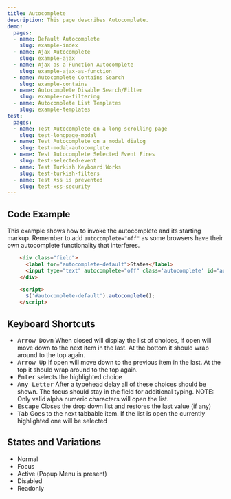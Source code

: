 ```yaml
---
title: Autocomplete
description: This page describes Autocomplete.
demo:
  pages:
  - name: Default Autocomplete
    slug: example-index
  - name: Ajax Autocomplete
    slug: example-ajax
  - name: Ajax as a Function Autocomplete
    slug: example-ajax-as-function
  - name: Autocomplete Contains Search
    slug: example-contains
  - name: Autocomplete Disable Search/Filter
    slug: example-no-filtering
  - name: Autocomplete List Templates
    slug: example-templates
test:
  pages:
  - name: Test Autocomplete on a long scrolling page
    slug: test-longpage-modal
  - name: Test Autocomplete on a modal dialog
    slug: test-modal-autocomplete
  - name: Test Autocomplete Selected Event Fires
    slug: test-selected-event
  - name: Test Turkish Keyboard Works
    slug: test-turkish-filters
  - name: Test Xss is prevented
    slug: test-xss-security
---
```


## Code Example

This example shows how to invoke the autocomplete and its starting markup. Remember to add `autocomplete="off"` as some browsers have their own autocomplete functionality that interferes.

```html
    <div class="field">
      <label for="autocomplete-default">States</label>
      <input type="text" autocomplete="off" class='autocomplete' id="autocomplete-default">
    </div>

    <script>
      $('#autocomplete-default').autocomplete();
    </script>
```

## Keyboard Shortcuts

- <kbd>Arrow Down</kbd> When closed will display the list of choices, if open will move down to the next item in the last. At the bottom it should wrap around to the top again.
- <kbd>Arrow Up</kbd> If open will move down to the previous item in the last. At the top it should wrap around to the top again.
- <kbd>Enter</kbd> selects the highlighted choice
- <kbd>Any Letter</kbd> After a typehead delay all of these choices should be shown. The focus should stay in the field for additional typing. NOTE: Only valid alpha numeric characters will open the list.
- <kbd>Escape</kbd> Closes the drop down list and restores the last value (if any)
- <kbd>Tab</kbd> Goes to the next tabbable item. If the list is open the currently highlighted one will be selected

## States and Variations

- Normal
- Focus
- Active (Popup Menu is present)
- Disabled
- Readonly
